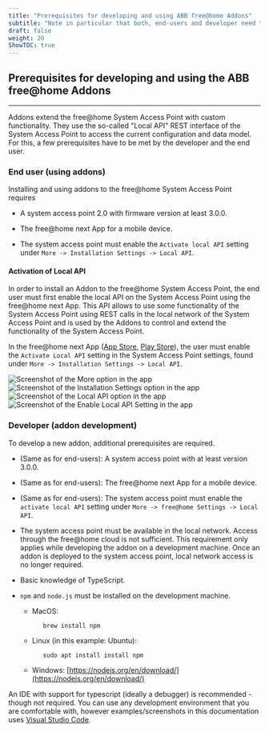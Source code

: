 ```yaml
---
title: "Prerequisites for developing and using ABB free@home Addons"
subtitle: "Note in particular that both, end-users and developer need to activate the local-API on their System Access Point prior to using addons."
draft: false
weight: 20
ShowTOC: true
---
```


## Prerequisites for developing and using the ABB free@home Addons

------------------------------------------------------------------------

Addons extend the free@home System Access Point with custom functionality. They use the
so-called "Local API" REST interface of the System Access Point to access the current configuration
and data model.
For this, a few prerequisites have to be met by the developer and the end user.

### End user (using addons)

Installing and using addons to the free@home System Access Point requires

- A system access point 2.0 with firmware version at least 3.0.0.

- The free@home next App for a mobile device.

- The system access point must enable the `Activate local API` setting under
  `More -> Installation Settings -> Local API`.

#### Activation of Local API

In order to install an Addon to the free@home System Access Point, the end user must first
enable the local API on the System Access Point using the free@home next App. This API allows to use
some functionality of the System Access Point
using REST calls in the local network of the System Access Point and is used by the Addons to
control and extend the functionality of the System Access Point.

In the free@home next App
([App Store](https://apps.apple.com/de/app/busch-free-home-next/id1501808668),
[Play Store](https://apps.apple.com/de/app/busch-free-home-next/id1501808668)), the user must
enable the `Activate Local API` setting in the System Access Point settings,
found under `More -> Installation Settings -> Local API`.

![Screenshot of the More option in the app](enable_local_api_1.jpg "Enable Local API step 1: Open More page in the app")
![Screenshot of the Installation Settings option in the app](enable_local_api_2.jpg "Enable Local API step 2: Open Installation Settings in the app")
![Screenshot of the Local API option in the app](enable_local_api_3.jpg "Enable Local API step 3: Local API option in the app")
![Screenshot of the Enable Local API Setting in the app](enable_local_api_4.jpg "Enable Local API step 4: Enable Local API setting in the app")

### Developer (addon development)

To develop a new addon, additional prerequisites are required.

- (Same as for end-users): A system access point with at least version 3.0.0.

- (Same as for end-users): The free@home next App for a mobile device.

- (Same as for end-users): The system access point must enable the `activate local API` setting
  under `More -> free@home Settings -> Local API`.

- The system access point must be available in the local network. Access through the free@home cloud
  is not sufficient. This requirement only applies while developing the addon on a development
  machine. Once an addon is deployed to the system access point, local network access is no longer
  required.

- Basic knowledge of TypeScript.

- `npm` and `node.js` must be installed on the development machine.

  - MacOS:

    ```shell
       brew install npm
    ```

  - Linux (in this example: Ubuntu):

    ```shell
       sudo apt install install npm
    ```

  - Windows: [https://nodejs.org/en/download/](https://nodejs.org/en/download/)

An IDE with support for typescript (ideally a debugger) is recommended - though not required. You
can use any development environment that you are comfortable with, however examples/screenshots in
this documentation uses [Visual Studio Code](https://code.visualstudio.com/).
